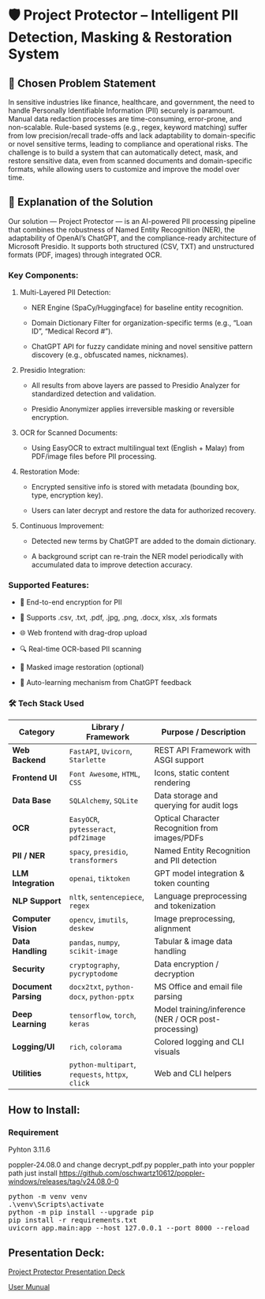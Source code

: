 # 🛡️ Project Protector – Intelligent PII Detection, Masking & Restoration System

## 🧩 Chosen Problem Statement

In sensitive industries like finance, healthcare, and government, the need to handle Personally Identifiable Information (PII) securely is paramount. Manual data redaction processes are time-consuming, error-prone, and non-scalable. Rule-based systems (e.g., regex, keyword matching) suffer from low precision/recall trade-offs and lack adaptability to domain-specific or novel sensitive terms, leading to compliance and operational risks. The challenge is to build a system that can automatically detect, mask, and restore sensitive data, even from scanned documents and domain-specific formats, while allowing users to customize and improve the model over time.

## 🧠 Explanation of the Solution

Our solution — Project Protector — is an AI-powered PII processing pipeline that combines the robustness of Named Entity Recognition (NER), the adaptability of OpenAI’s ChatGPT, and the compliance-ready architecture of Microsoft Presidio. It supports both structured (CSV, TXT) and unstructured formats (PDF, images) through integrated OCR.

### Key Components:
1. Multi-Layered PII Detection:

	- NER Engine (SpaCy/Huggingface) for baseline entity recognition.

	- Domain Dictionary Filter for organization-specific terms (e.g., “Loan ID”, “Medical Record #”).

	- ChatGPT API for fuzzy candidate mining and novel sensitive pattern discovery (e.g., obfuscated names, nicknames).

2. Presidio Integration:

	- All results from above layers are passed to Presidio Analyzer for standardized detection and validation.

	- Presidio Anonymizer applies irreversible masking or reversible encryption.

3. OCR for Scanned Documents:

	- Using EasyOCR to extract multilingual text (English + Malay) from PDF/image files before PII processing.

4. Restoration Mode:

	- Encrypted sensitive info is stored with metadata (bounding box, type, encryption key).

	- Users can later decrypt and restore the data for authorized recovery.

5. Continuous Improvement:

	- Detected new terms by ChatGPT are added to the domain dictionary.

	- A background script can re-train the NER model periodically with accumulated data to improve detection accuracy.

### Supported Features:
- 🔐 End-to-end encryption for PII

- 🧾 Supports .csv, .txt, .pdf, .jpg, .png, .docx, xlsx, .xls formats

- 🌐 Web frontend with drag-drop upload

- 🔍 Real-time OCR-based PII scanning

- 🔄 Masked image restoration (optional)

- 🧠 Auto-learning mechanism from ChatGPT feedback

### 🛠️ Tech Stack Used

| Category             | Library / Framework                                                 | Purpose / Description                                |
| -------------------- | ------------------------------------------------------------------- | ---------------------------------------------------- |
| **Web Backend**      | `FastAPI`, `Uvicorn`, `Starlette`                                   | REST API Framework with ASGI support                 |
| **Frontend UI**      | `Font Awesome`, `HTML`, `CSS`                                       | Icons, static content rendering                      |
| **Data Base**        | `SQLAlchemy`, `SQLite`                                              | Data storage and querying for audit logs     	    |
| **OCR**              | `EasyOCR`, `pytesseract`, `pdf2image`                               | Optical Character Recognition from images/PDFs       |
| **PII / NER**        | `spacy`, `presidio`, `transformers`                                 | Named Entity Recognition and PII detection           |
| **LLM Integration**  | `openai`, `tiktoken`                                                | GPT model integration & token counting               |
| **NLP Support**      | `nltk`, `sentencepiece`, `regex`                                    | Language preprocessing and tokenization              |
| **Computer Vision**  | `opencv`, `imutils`, `deskew`                                       | Image preprocessing, alignment                       |
| **Data Handling**    | `pandas`, `numpy`, `scikit-image`                                   | Tabular & image data handling                        |
| **Security**         | `cryptography`, `pycryptodome`                                      | Data encryption / decryption                         |
| **Document Parsing** | `docx2txt`, `python-docx`, `python-pptx`							 | MS Office and email file parsing                     |
| **Deep Learning**    | `tensorflow`, `torch`, `keras`                                      | Model training/inference (NER / OCR post-processing) |
| **Logging/UI**       | `rich`, `colorama`                                                  | Colored logging and CLI visuals                      |
| **Utilities**        | `python-multipart`, `requests`, `httpx`, `click`                    | Web and CLI helpers                                  |

## How to Install:

### Requirement 
Pyhton 3.11.6

poppler-24.08.0 and change decrypt_pdf.py poppler_path into your poppler path just install
https://github.com/oschwartz10612/poppler-windows/releases/tag/v24.08.0-0

<pre>
python -m venv venv
.\venv\Scripts\activate
python -m pip install --upgrade pip
pip install -r requirements.txt
uvicorn app.main:app --host 127.0.0.1 --port 8000 --reload
</pre>


## Presentation Deck:

[Project Protector Presentation Deck](https://www.canva.com/design/DAGub40Ie78/bGUAwjYC5osyRcr6vmW8Og/edit?utm_content=DAGub40Ie78&utm_campaign=designshare&utm_medium=link2&utm_source=sharebutton)

[User Munual](https://www.canva.com/design/DAGwCao0VeY/57P8u3J6Q6zVJcSqZAS9aw/edit?utm_content=DAGwCao0VeY&utm_campaign=designshare&utm_medium=link2&utm_source=sharebutton)
